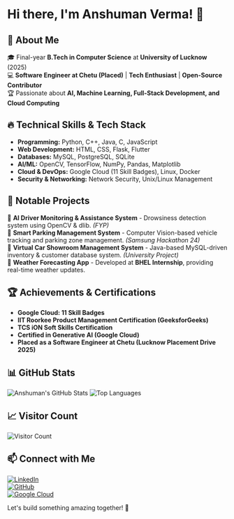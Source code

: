 # Hi there, I'm Anshuman Verma! 👋

## 🚀 About Me
🎓 Final-year **B.Tech in Computer Science** at **University of Lucknow** (2025)  
💻 **Software Engineer at Chetu (Placed)** | **Tech Enthusiast** | **Open-Source Contributor**  
🏆 Passionate about **AI, Machine Learning, Full-Stack Development, and Cloud Computing**

## 🔥 Technical Skills & Tech Stack

- **Programming:** Python, C++, Java, C, JavaScript
- **Web Development:** HTML, CSS, Flask, Flutter
- **Databases:** MySQL, PostgreSQL, SQLite
- **AI/ML:** OpenCV, TensorFlow, NumPy, Pandas, Matplotlib
- **Cloud & DevOps:** Google Cloud (11 Skill Badges), Linux, Docker
- **Security & Networking:** Network Security, Unix/Linux Management

## 🚀 Notable Projects

🔹 **AI Driver Monitoring & Assistance System** - Drowsiness detection system using OpenCV & dlib. *(FYP)*  
🔹 **Smart Parking Management System** - Computer Vision-based vehicle tracking and parking zone management. *(Samsung Hackathon 24)*  
🔹 **Virtual Car Showroom Management System** - Java-based MySQL-driven inventory & customer database system. *(University Project)*  
🔹 **Weather Forecasting App** - Developed at **BHEL Internship**, providing real-time weather updates.

## 🏆 Achievements & Certifications

- **Google Cloud: 11 Skill Badges**  
- **IIT Roorkee Product Management Certification (GeeksforGeeks)**  
- **TCS iON Soft Skills Certification**  
- **Certified in Generative AI (Google Cloud)**  
- **Placed as a Software Engineer at Chetu (Lucknow Placement Drive 2025)**  

## 📊 GitHub Stats

![Anshuman's GitHub Stats](https://github-readme-stats.vercel.app/api?username=AVpy234&show_icons=true&theme=radical)
![Top Languages](https://github-readme-stats.vercel.app/api/top-langs/?username=AVpy234&layout=compact&theme=radical)

## 📈 Visitor Count

![Visitor Count](https://komarev.com/ghpvc/?username=AVpy234&color=blue)

## 📫 Connect with Me

[![LinkedIn](https://img.shields.io/badge/LinkedIn-Connect-blue?logo=linkedin)]([(https://www.linkedin.com/in/anshuman-verma04)])  
[![GitHub](https://img.shields.io/badge/GitHub-Follow-black?logo=github)](https://github.com/AVpy234)  
[![Google Cloud](https://img.shields.io/badge/GoogleCloud-SkillsBoost-blue?logo=google-cloud)](https://www.cloudskillsboost.google/public_profiles/6821c805-f33d-4be8-8b86-096c65954721)  

Let's build something amazing together! 🚀
